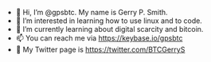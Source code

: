 - 👋 Hi, I’m @gpsbtc.  My name is Gerry P. Smith.
- 👀 I’m interested in learning how to use linux and to code.
- 🌱 I’m currently learning about digital scarcity and bitcoin.
- 📫 You can reach me via https://keybase.io/gpsbtc
- 👀 My Twitter page is https://twitter.com/BTCGerryS

<!---
gpsbtc/gpsbtc is a ✨ special ✨ repository because its `README.md` (this file) appears on your GitHub profile.
You can click the Preview link to take a look at your changes.
--->
